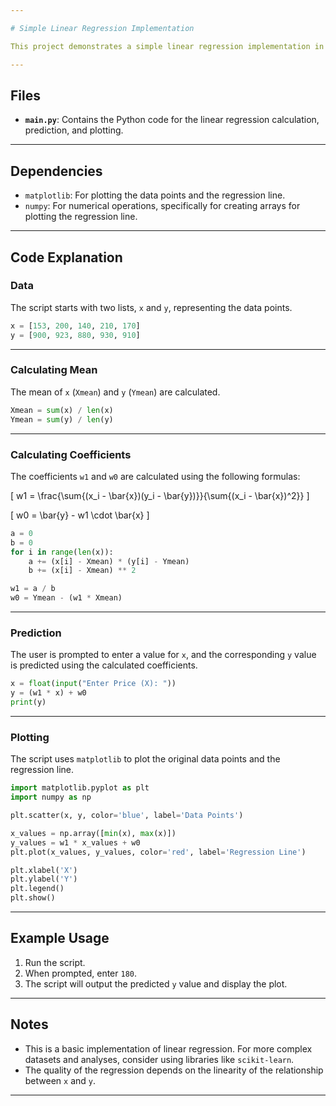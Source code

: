 ```yaml
---

# Simple Linear Regression Implementation

This project demonstrates a simple linear regression implementation in Python using. It calculates the coefficients `w1` (slope) and `w0` (intercept) for a linear regression model based on a given set of data points. The user can input a value for `x` to predict the corresponding `y` value.

---
```


## Files

- **`main.py`**: Contains the Python code for the linear regression calculation, prediction, and plotting.

---

## Dependencies

- `matplotlib`: For plotting the data points and the regression line.
- `numpy`: For numerical operations, specifically for creating arrays for plotting the regression line.

---


## Code Explanation

### Data

The script starts with two lists, `x` and `y`, representing the data points.

```python
x = [153, 200, 140, 210, 170]
y = [900, 923, 880, 930, 910]
```

---

### Calculating Mean

The mean of `x` (`Xmean`) and `y` (`Ymean`) are calculated.

```python
Xmean = sum(x) / len(x)
Ymean = sum(y) / len(y)
```

---

### Calculating Coefficients

The coefficients `w1` and `w0` are calculated using the following formulas:

\[
w1 = \frac{\sum{(x_i - \bar{x})(y_i - \bar{y})}}{\sum{(x_i - \bar{x})^2}}
\]

\[
w0 = \bar{y} - w1 \cdot \bar{x}
\]

```python
a = 0
b = 0
for i in range(len(x)):
    a += (x[i] - Xmean) * (y[i] - Ymean)
    b += (x[i] - Xmean) ** 2

w1 = a / b
w0 = Ymean - (w1 * Xmean)
```

---

### Prediction

The user is prompted to enter a value for `x`, and the corresponding `y` value is predicted using the calculated coefficients.

```python
x = float(input("Enter Price (X): "))
y = (w1 * x) + w0
print(y)
```

---

### Plotting

The script uses `matplotlib` to plot the original data points and the regression line.

```python
import matplotlib.pyplot as plt
import numpy as np

plt.scatter(x, y, color='blue', label='Data Points')

x_values = np.array([min(x), max(x)])
y_values = w1 * x_values + w0
plt.plot(x_values, y_values, color='red', label='Regression Line')

plt.xlabel('X')
plt.ylabel('Y')
plt.legend()
plt.show()
```

---

## Example Usage

1. Run the script.
2. When prompted, enter `180`.
3. The script will output the predicted `y` value and display the plot.

---

## Notes

- This is a basic implementation of linear regression. For more complex datasets and analyses, consider using libraries like `scikit-learn`.
- The quality of the regression depends on the linearity of the relationship between `x` and `y`.

---
